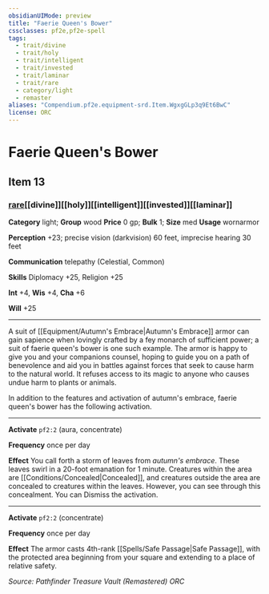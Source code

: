 ```yaml
---
obsidianUIMode: preview
title: "Faerie Queen's Bower"
cssclasses: pf2e,pf2e-spell
tags:
  - trait/divine
  - trait/holy
  - trait/intelligent
  - trait/invested
  - trait/laminar
  - trait/rare
  - category/light
  - remaster
aliases: "Compendium.pf2e.equipment-srd.Item.WgxgGLp3q9Et6BwC"
license: ORC
---
```

# Faerie Queen's Bower
## Item 13
### [rare](rare "Rare Rarity Trait")[[divine]][[holy]][[intelligent]][[invested]][[laminar]]

**Category** light; **Group** wood
**Price** 0 gp; 
**Bulk** 1; **Size** med
**Usage** wornarmor

**Perception** +23; precise vision (darkvision) 60 feet, imprecise hearing 30 feet

**Communication** telepathy (Celestial, Common)

**Skills** Diplomacy +25, Religion +25

**Int** +4, **Wis** +4, **Cha** +6

**Will** +25

* * *

A suit of [[Equipment/Autumn's Embrace|Autumn's Embrace]] armor can gain sapience when lovingly crafted by a fey monarch of sufficient power; a suit of faerie queen's bower is one such example. The armor is happy to give you and your companions counsel, hoping to guide you on a path of benevolence and aid you in battles against forces that seek to cause harm to the natural world. It refuses access to its magic to anyone who causes undue harm to plants or animals.

In addition to the features and activation of autumn's embrace, faerie queen's bower has the following activation.

* * *

**Activate** `pf2:2` (aura, concentrate)

**Frequency** once per day

**Effect** You call forth a storm of leaves from _autumn's embrace_. These leaves swirl in a 20-foot emanation for 1 minute. Creatures within the area are [[Conditions/Concealed|Concealed]], and creatures outside the area are concealed to creatures within the leaves. However, you can see through this concealment. You can Dismiss the activation.

* * *

**Activate** `pf2:2` (concentrate)

**Frequency** once per day

**Effect** The armor casts 4th-rank [[Spells/Safe Passage|Safe Passage]], with the protected area beginning from your square and extending to a place of relative safety.

*Source: Pathfinder Treasure Vault (Remastered)*
*ORC*